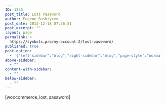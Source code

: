 ```yaml
---
ID: 1235
post_title: Lost Password
author: Eugene Bushtyrev
post_date: 2013-12-18 07:56:51
post_excerpt: ""
layout: page
permalink: >
  https://symbols.pro/my-account-2/lost-password/
published: true
post-option:
  - '{"left-sidebar":"blog","right-sidebar":"blog","page-style":"normal","show-title":"enable","page-caption":"","show-content":"enable","header-background":""}'
above-sidebar:
  - ""
content-with-sidebar:
  - ""
below-sidebar:
  - ""
---
```

[woocommerce_lost_password]